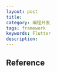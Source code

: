 ```yaml
---
layout: post
title: 
category: 编程开发
tags: framework
keywords: Flutter
description: 
---
```


## Reference

